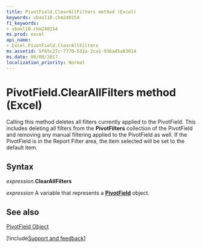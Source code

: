 ```yaml
---
title: PivotField.ClearAllFilters method (Excel)
keywords: vbaxl10.chm240154
f1_keywords:
- vbaxl10.chm240154
ms.prod: excel
api_name:
- Excel.PivotField.ClearAllFilters
ms.assetid: 5f65c27c-7770-532a-2ca1-936a45a83014
ms.date: 06/08/2017
localization_priority: Normal
---
```



# PivotField.ClearAllFilters method (Excel)

Calling this method deletes all filters currently applied to the PivotField. This includes deleting all filters from the  **PivotFilters** collection of the PivotField and removing any manual filtering applied to the PivotField as well. If the PivotField is in the Report Filter area, the item selected will be set to the default item.


## Syntax

_expression_.**ClearAllFilters**

_expression_ A variable that represents a **[PivotField](Excel.PivotField.md)** object.


## See also


[PivotField Object](Excel.PivotField.md)

[!include[Support and feedback](~/includes/feedback-boilerplate.md)]